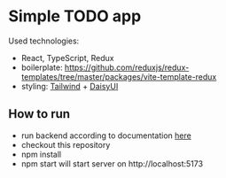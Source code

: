 # Simple TODO app
Used technologies:
- React, TypeScript, Redux
- boilerplate: https://github.com/reduxjs/redux-templates/tree/master/packages/vite-template-redux
- styling: [Tailwind](https://tailwindcss.com/) + [DaisyUI](https://daisyui.com/)

## How to run
- run backend according to documentation [here](https://github.com/morosystems/todo-be)
- checkout this repository
- npm install
- npm start will start server on http://localhost:5173
